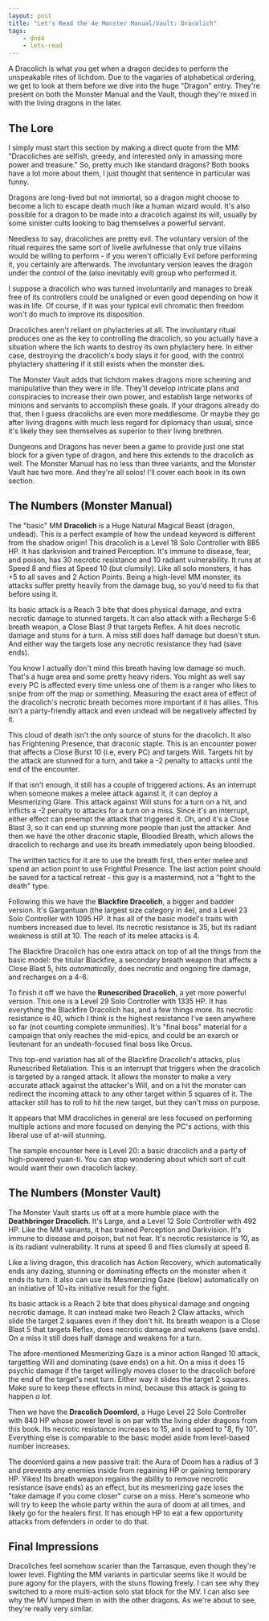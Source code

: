 ```yaml
---
layout: post
title: "Let's Read the 4e Monster Manual/Vault: Dracolich"
tags:
    - dnd4
    - lets-read
---
```


A Dracolich is what you get when a dragon decides to perform the unspeakable
rites of lichdom. Due to the vagaries of alphabetical ordering, we get to look
at them before we dive into the huge "Dragon" entry. They're present on both the
Monster Manual and the Vault, though they're mixed in with the living dragons in
the later.

## The Lore

I simply must start this section by making a direct quote from the MM:
"Dracoliches are selfish, greedy, and interested only in amassing more power and
treasure." So, pretty much like standard dragons? Both books have a lot more
about them, I just thought that sentence in particular was funny.

Dragons are long-lived but not immortal, so a dragon might choose to become a
lich to escape death much like a human wizard would. It's also possible for a
dragon to be made into a dracolich against its will, usually by some sinister
cults looking to bag themselves a powerful servant.

Needless to say, dracoliches are pretty evil. The voluntary version of the
ritual requires the same sort of livelie awfulnesse that only true villains
would be willing to perform - if you weren't officially Evil before performing
it, you certainly are afterwards. The involuntary version leaves the dragon
under the control of the (also inevitably evil) group who performed it.

I suppose a dracolich who was turned involuntarily and manages to break free of
its controllers could be unaligned or even good depending on how it was in
life. Of course, if it was your typical evil chromatic then freedom won't do
much to improve its disposition.

Dracoliches aren't reliant on phylacteries at all. The involuntary ritual
produces one as the key to controlling the dracolich, so you actually have a
situation where the lich wants to destroy its own phylactery here. In either
case, destroying the dracolich's body slays it for good, with the control
phylactery shattering if it still exists when the monster dies.

The Monster Vault adds that lichdom makes dragons more scheming and manipulative
than they were in life. They'll develop intricate plans and conspiracies to
increase their own power, and establish large networks of minions and servants
to accomplish these goals. If your dragons already do that, then I guess
dracolichs are even more meddlesome. Or maybe they go after living dragons with
much less regard for diplomacy than usual, since it's likely they see themselves
as superior to their living brethren.

Dungeons and Dragons has never been a game to provide just one stat block for a
given type of dragon, and here this extends to the dracolich as well. The
Monster Manual has no less than three variants, and the Monster Vault has two
more. And they're all solos! I'll cover each book in its own section.

## The Numbers (Monster Manual)

The "basic" MM **Dracolich** is a Huge Natural Magical Beast (dragon,
undead). This is a perfect example of how the undead keyword is different from
the shadow origin! This dracolich is a Level 18 Solo Controller with 885 HP. It
has darkvision and trained Perception. It's immune to disease, fear, and poison,
has 30 necrotic resistance and 10 radiant vulnerability. It runs at Speed 8 and
flies at Speed 10 (but clumsily). Like all solo monsters, it has +5 to all saves
and 2 Action Points. Being a high-level MM monster, its attacks suffer pretty
heavily from the damage bug, so you'd need to fix that before using it.

Its basic attack is a Reach 3 bite that does physical damage, and extra necrotic
damage to stunned targets. It can also attack with a Recharge 5-6 breath weapon,
a Close Blast _9_ that targets Reflex. A hit does necrotic damage and stuns for
a turn. A miss still does half damage but doesn't stun. And either way the
targets lose any necrotic resistance they had (save ends).

You know I actually don't mind this breath having low damage so much. That's a
huge area and some pretty heavy riders. You might as well say every PC is
affected every time unless one of them is a ranger who likes to snipe from off
the map or something. Measuring the exact area of effect of the dracolich's
necrotic breath becomes more important if it has allies. This isn't a
party-friendly attack and even undead will be negatively affected by it.

This cloud of death isn't the only source of stuns for the dracolich. It also
has Frightening Presence, that draconic staple. This is an encounter power
that affects a Close Burst 10 (i.e, every PC) and targets Will. Targets hit by
the attack are stunned for a turn, and take a -2 penalty to attacks until the
end of the encounter.

If that isn't enough, it still has a couple of triggered actions. As an
interrupt when someone makes a melee attack against it, it can deploy a
Mesmerizing Glare. This attack against Will stuns for a turn on a hit, and
inflicts a -2 penalty to attacks for a turn on a miss. Since it's an interrupt,
either effect can preempt the attack that triggered it. Oh, and it's a Close
Blast 3, so it can end up stunning more people than just the attacker. And then
we have the other draconic staple, Bloodied Breath, which allows the dracolich
to recharge and use its breath immediately upon being bloodied.

The written tactics for it are to use the breath first, then enter melee and
spend an action point to use Frightful Presence. The last action point should be
saved for a tactical retreat - this guy is a mastermind, not a "fight to the
death" type.

Following this we have the **Blackfire Dracolich**, a bigger and badder
version. It's Gargantuan (the largest size category in 4e), and a Level 23 Solo
Controller with 1095 HP. It has all of the basic model's traits with numbers
increased due to level. Its necrotic resistance is 35, but its radiant weakness
is still at 10. The reach of its melee attacks is 4.

The Blackfire Dracolich has one extra attack on top of all the things from the
basic model: the titular Blackfire, a secondary breath weapon that affects a
Close Blast 5, hits _automatically_, does necrotic and ongoing fire damage, and
recharges on a 4-6.

To finish it off we have the **Runescribed Dracolich**, a yet more powerful
version. This one is a Level 29 Solo Controller with 1335 HP. It has everything
the Blackfire Dracolich has, and a few things more. Its necrotic resistance is
40, which I think is the highest resistance I've seen anywhere so far (not
counting complete immunities). It's "final boss" material for a campaign that
only reaches the mid-epics, and could be an exarch or lieutenant for an
undeath-focused final boss like Orcus.

This top-end variation has all of the Blackfire Dracolich's attacks, plus
Runescribed Retaliation. This is an interrupt that triggers when the dracolich
is targeted by a ranged attack. It allows the monster to make a very accurate
attack against the attacker's Will, and on a hit the monster can redirect the
incoming attack to any other target within 5 squares of it. The attacker still
has to roll to hit the new target, but they can't miss on purpose.

It appears that MM dracoliches in general are less focused on performing
multiple actions and more focused on denying the PC's actions, with this liberal
use of at-will stunning.

The sample encounter here is Level 20: a basic dracolich and a party of
high-powered yuan-ti. You can stop wondering about which sort of cult would want
their own dracolich lackey.

## The Numbers (Monster Vault)

The Monster Vault starts us off at a more humble place with the **Deathbringer
Dracolich**. It's Large, and a Level 12 Solo Controller with 492 HP. Like the MM
variants, it has trained Perception and Darkvision. It's immune to disease and
poison, but not fear. It's necrotic resistance is 10, as is its radiant
vulnerability. It runs at speed 6 and flies clumsily at speed 8.

Like a living dragon, this dracolich has Action Recovery, which automatically
ends any dazing, stunning or dominating effects on the monster when it ends its
turn. It also can use its Mesmerizing Gaze (below) automatically on an
initiative of 10+its initiative result for the fight.

Its basic attack is a Reach 2 bite that does physical damage and ongoing
necrotic damage. It can instead make two Reach 2 Claw attacks, which slide the
target 2 squares even if they don't hit. Its breath weapon is a Close Blast 5
that targets Reflex, does necrotic damage and weakens (save ends). On a miss it
still does half damage and weakens for a turn.

The afore-mentioned Mesmerizing Gaze is a minor action Ranged 10 attack,
targetting Will and dominating (save ends) on a hit. On a miss it does 15
psychic damage if the target willingly moves closer to the dracolich before
the end of the target's next turn. Either way it slides the target 2
squares. Make sure to keep these effects in mind, because this attack is going
to happen _a lot_.

Then we have the **Dracolich Doomlord**, a Huge Level 22 Solo Controller with
840 HP whose power level is on par with the living elder dragons from this
book. Its necrotic resistance increases to 15, and is speed to "8, fly
10". Everything else is comparable to the basic model aside from level-based
number increases.

The doomlord gains a new passive trait: the Aura of Doom has a radius of 3 and
prevents any enemies inside from regaining HP or gaining temporary HP. Yikes!
Its breath weapon regains the ability to remove necrotic resistance (save ends)
as an effect, but its mesmerizing gaze loses the "take damage if you come
closer" curse on a miss. Here's someone who will try to keep the whole party
within the aura of doom at all times, and likely go for the healers first. It
has enough HP to eat a few opportunity attacks from defenders in order to do
that.

## Final Impressions

Dracoliches feel somehow scarier than the Tarrasque, even though they're lower
level. Fighting the MM variants in particular seems like it would be pure agony
for the players, with the stuns flowing freely. I can see why they switched to a
more multi-action solo stat block for the MV. I can also see why the MV lumped
them in with the other dragons. As we're about to see, they're really very
similar.
